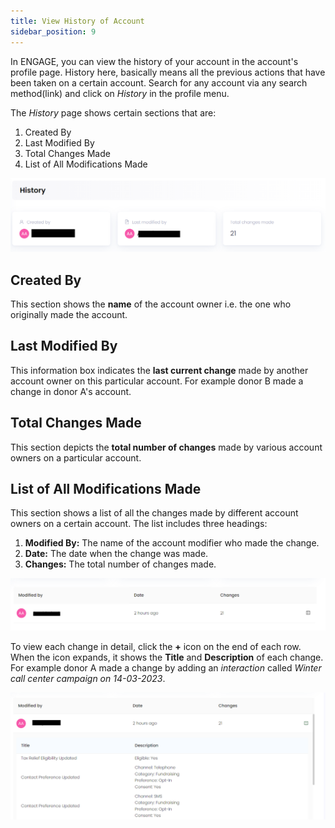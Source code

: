 ```yaml
---
title: View History of Account
sidebar_position: 9
---
```


In ENGAGE, you can view the history of your account in the account's profile page. History here, basically means all the previous actions that have been taken on a certain account. Search for any account via any search method(link) and click on *History* in the profile menu.

The *History* page shows certain sections that are:

1. Created By
2. Last Modified By
3. Total Changes Made
4. List of All Modifications Made

![History Page](./history-1.png)

## Created By

This section shows the **name** of the account owner i.e. the one who originally made the account. 

## Last Modified By

This information box indicates the **last current change** made by another account owner on this particular account. For example donor B made a change in donor A's account.

## Total Changes Made

This section depicts the **total number of changes** made by various account owners on a particular account.

## List of All Modifications Made

This section shows a list of all the changes made by different account owners on a certain account. The list includes three headings:

1. **Modified By:** The name of the account modifier who made the change.
2. **Date:** The date when the change was made.
3. **Changes:** The total number of changes made.

![History List](./history-list.png)

To view each change in detail, click the **+** icon on the end of each row. When the icon expands, it shows the **Title** and **Description** of each change. For example donor A made a change by adding an *interaction* called *Winter call center campaign on 14-03-2023*.

![History Detail](./history-detail.png)